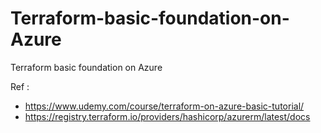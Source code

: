 # Terraform-basic-foundation-on-Azure
Terraform basic foundation on Azure

Ref : 

- https://www.udemy.com/course/terraform-on-azure-basic-tutorial/
- https://registry.terraform.io/providers/hashicorp/azurerm/latest/docs





